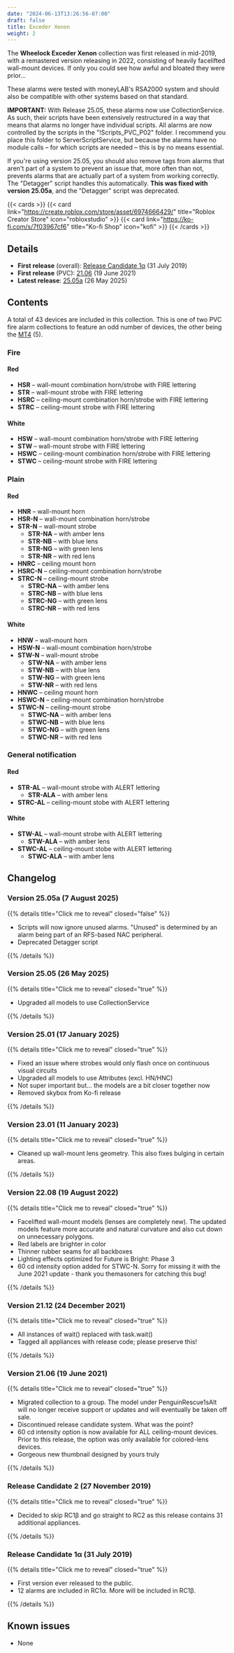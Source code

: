 ```yaml
---
date: "2024-06-13T13:26:56-07:00"
draft: false
title: Exceder Xenon
weight: 2
---
```


The **Wheelock Exceder Xenon** collection was first released in mid-2019, with a remastered version releasing in 2022, consisting of heavily facelifted wall-mount devices. If only you could see how awful and bloated they were prior...

These alarms were tested with moneyLAB's RSA2000 system and should also be compatible with other systems based on that standard.

**IMPORTANT:** With Release 25.05, these alarms now use CollectionService. As such, their scripts have been extensively restructured in a way that means that alarms no longer have individual scripts. All alarms are now controlled by the scripts in the "!Scripts_PVC_P02" folder. I recommend you place this folder to ServerScriptService, but because the alarms have no module calls – for which scripts are needed – this is by no means essential.
	
If you're using version 25.05, you should also remove tags from alarms that aren't part of a system to prevent an issue that, more often than not, prevents alarms that are actually part of a system from working correctly. The "Detagger" script handles this automatically. **This was fixed with version 25.05a**, and the "Detagger" script was deprecated. 

{{< cards >}}
    {{< card link="https://create.roblox.com/store/asset/6974666429/" title="Roblox Creator Store" icon="robloxstudio" >}}
    {{< card link="https://ko-fi.com/s/7f03967cf6" title="Ko-fi Shop" icon="kofi" >}}
{{< /cards >}}

## Details

* **First release** (overall): [Release Candidate 1α](#release-candidate-1α-31-july-2019) (31 July 2019)
* **First release** (PVC): [21.06](#version-2106-19-june-2021) (19 June 2021)
* **Latest release**: [25.05a](#version-2505a-7-august-2025) (26 May 2025)

## Contents

A total of 43 devices are included in this collection. This is one of two PVC fire alarm collections to feature an odd number of devices, the other being the [MT4](../mt4) (5).

### Fire

#### Red

* **HSR** – wall-mount combination horn/strobe with FIRE lettering
* **STR** – wall-mount strobe with FIRE lettering
* **HSRC** – ceiling-mount combination horn/strobe with FIRE lettering
* **STRC** – ceiling-mount strobe with FIRE lettering

#### White

* **HSW** – wall-mount combination horn/strobe with FIRE lettering
* **STW** – wall-mount strobe with FIRE lettering
* **HSWC** – ceiling-mount combination horn/strobe with FIRE lettering
* **STWC** – ceiling-mount strobe with FIRE lettering

### Plain

#### Red

* **HNR** – wall-mount horn 
* **HSR-N** – wall-mount combination horn/strobe
* **STR-N** – wall-mount strobe
    * **STR-NA** – with amber lens
    * **STR-NB** – with blue lens
    * **STR-NG** – with green lens
    * **STR-NR** – with red lens
* **HNRC** – ceiling mount horn
* **HSRC-N** – ceiling-mount combination horn/strobe
* **STRC-N** – ceiling-mount strobe
    * **STRC-NA** – with amber lens
    * **STRC-NB** – with blue lens
    * **STRC-NG** – with green lens
    * **STRC-NR** – with red lens

#### White

* **HNW** – wall-mount horn 
* **HSW-N** – wall-mount combination horn/strobe
* **STW-N** – wall-mount strobe
    * **STW-NA** – with amber lens
    * **STW-NB** – with blue lens
    * **STW-NG** – with green lens
    * **STW-NR** – with red lens
* **HNWC** – ceiling mount horn
* **HSWC-N** – ceiling-mount combination horn/strobe
* **STWC-N** – ceiling-mount strobe
    * **STWC-NA** – with amber lens
    * **STWC-NB** – with blue lens
    * **STWC-NG** – with green lens
    * **STWC-NR** – with red lens

### General notification

#### Red

* **STR-AL** – wall-mount strobe with ALERT lettering
    * **STR-ALA** – with amber lens
* **STRC-AL** – ceiling-mount stobe with ALERT lettering

#### White

* **STW-AL** – wall-mount strobe with ALERT lettering
    * **STW-ALA** – with amber lens
* **STWC-AL** – ceiling-mount stobe with ALERT lettering
    * **STWC-ALA** – with amber lens

## Changelog

### Version 25.05a (7 August 2025)

{{% details title="Click me to reveal" closed="false" %}}

* Scripts will now ignore unused alarms. "Unused" is determined by an alarm being part of an RFS-based NAC peripheral.
* Deprecated Detagger script

{{% /details %}}


### Version 25.05 (26 May 2025)

{{% details title="Click me to reveal" closed="true" %}}

* Upgraded all models to use CollectionService

{{% /details %}}

### Version 25.01 (17 January 2025)

{{% details title="Click me to reveal" closed="true" %}}

* Fixed an issue where strobes would only flash once on continuous visual circuits
* Upgraded all models to use Attributes (excl. HN/HNC)
* Not super important but... the models are a bit closer together now
* Removed skybox from Ko-fi release

{{% /details %}}

### Version 23.01 (11 January 2023)

{{% details title="Click me to reveal" closed="true" %}}

* Cleaned up wall-mount lens geometry. This also fixes bulging in certain areas.

{{% /details %}}

### Version 22.08 (19 August 2022)

{{% details title="Click me to reveal" closed="true" %}}

* Facelifted wall-mount models (lenses are completely new). The updated models feature more accurate and natural curvature and also cut down on unnecessary polygons.
* Red labels are brighter in color
* Thinner rubber seams for all backboxes
* Lighting effects optimized for Future is Bright: Phase 3
* 60 cd intensity option added for STWC-N. Sorry for missing it with the June 2021 update - thank you themasoners for catching this bug!

{{% /details %}}

### Version 21.12 (24 December 2021)

{{% details title="Click me to reveal" closed="true" %}}

* All instances of wait() replaced with task.wait()
* Tagged all appliances with release code; please preserve this!

{{% /details %}}

### Version 21.06 (19 June 2021)

{{% details title="Click me to reveal" closed="true" %}}

* Migrated collection to a group. The model under PenguinRescue1sAlt will no longer receive support or updates and will eventually be taken off sale.
* Discontinued release candidate system. What was the point?
* 60 cd intensity option is now available for ALL ceiling-mount devices. Prior to this release, the option was only available for colored-lens devices.
* Gorgeous new thumbnail designed by yours truly

{{% /details %}}

### Release Candidate 2 (27 November 2019)

{{% details title="Click me to reveal" closed="true" %}}

* Decided to skip RC1β and go straight to RC2 as this release contains 31 additional appliances.

{{% /details %}}

### Release Candidate 1α (31 July 2019)

{{% details title="Click me to reveal" closed="true" %}}

* First version ever released to the public.
* 12 alarms are included in RC1α. More will be included in RC1β.

{{% /details %}}

## Known issues
* None